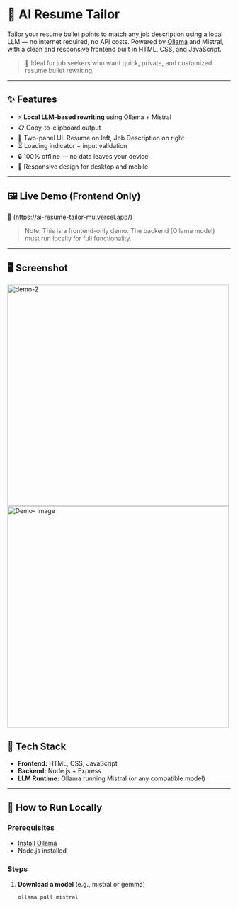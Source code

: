 # 🧠 AI Resume Tailor

Tailor your resume bullet points to match any job description using a local LLM — no internet required, no API costs. Powered by [Ollama](https://ollama.com/) and Mistral, with a clean and responsive frontend built in HTML, CSS, and JavaScript.

> 📍 Ideal for job seekers who want quick, private, and customized resume bullet rewriting.

---

## ✨ Features

- ⚡ **Local LLM-based rewriting** using Ollama + Mistral
- 📋 Copy-to-clipboard output
- 📂 Two-panel UI: Resume on left, Job Description on right
- ⏳ Loading indicator + input validation
- 🔒 100% offline — no data leaves your device
- 📱 Responsive design for desktop and mobile

---

## 🖼️ Live Demo (Frontend Only)

🔗 (https://ai-resume-tailor-mu.vercel.app/)

> Note: This is a frontend-only demo. The backend (Ollama model) must run locally for full functionality.

---

## 🖥️ Screenshot

<img width="500" height="500" alt="demo-2" src="https://github.com/user-attachments/assets/266d282a-ec84-4108-9e06-ee2eb06b9c09" />
<img width="500" height="500" alt="Demo- image" src="https://github.com/user-attachments/assets/68c4e4a9-8f56-4f5f-b351-7f357dad7c60" />


## 🔧 Tech Stack

- **Frontend:** HTML, CSS, JavaScript
- **Backend:** Node.js + Express
- **LLM Runtime:** Ollama running Mistral (or any compatible model)

---

## 🚀 How to Run Locally

### Prerequisites
- [Install Ollama](https://ollama.com)
- Node.js installed

### Steps

1. **Download a model** (e.g., mistral or gemma)
   ```bash
   ollama pull mistral

